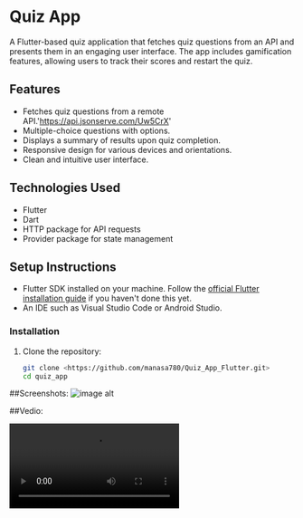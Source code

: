 # Quiz App

A Flutter-based quiz application that fetches quiz questions from an API and presents them in an engaging user interface. The app includes gamification features, allowing users to track their scores and restart the quiz.

## Features

- Fetches quiz questions from a remote API.'https://api.jsonserve.com/Uw5CrX'
- Multiple-choice questions with options.
- Displays a summary of results upon quiz completion.
- Responsive design for various devices and orientations.
- Clean and intuitive user interface.

## Technologies Used

- Flutter
- Dart
- HTTP package for API requests
- Provider package for state management

## Setup Instructions

- Flutter SDK installed on your machine. Follow the [official Flutter installation guide](https://flutter.dev/docs/get-started/install) if you haven't done this yet.
- An IDE such as Visual Studio Code or Android Studio.

### Installation

1. Clone the repository:
   ```bash
   git clone <https://github.com/manasa780/Quiz_App_Flutter.git>
   cd quiz_app

  ##Screenshots:
  ![image alt](https://github.com/manasa780/Quiz_App_Flutter/blob/f7792ea7b286b2f6557375efe476c55c74fcd350/Screenshot%202025-01-20%201903412.png)

  ##Vedio:
  
  ![vedio alt](https://github.com/manasa780/Quiz_App_Flutter/blob/dccaef6e9fb5885b31e4c0a71b4ef50ec28cbda1/Recording%202025-01-20%20194443.mp4)
